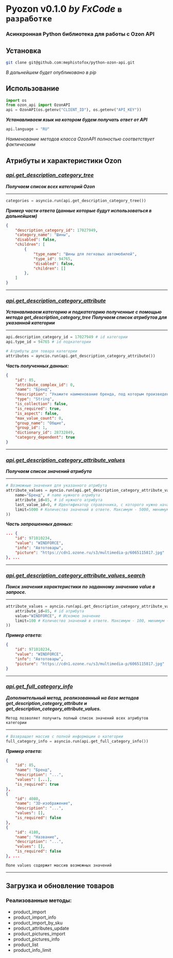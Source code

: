 # Pyozon v0.1.0 _by FxCode_ `в разработке`
### Асинхронная Python библиотека для работы с Ozon API

## Установка
```bash
git clone git@github.com:mephistofox/python-ozon-api.git
```
_В дальнейшем будет опубликовано в pip_

## Использование

```python
import os
from ozon_api import OzonAPI
api = OzonAPI(os.getenv("CLIENT_ID"), os.getenv("API_KEY"))
```
***Устанавливаем язык на котором будем получать ответ от API***

```python
api.language = "RU"
```

_Наименование методов класса OzonAPI полностью соответствует фактическим_

## Атрибуты и характеристики Ozon

### ***[api.get_description_category_tree](https://docs.ozon.ru/api/seller/#operation/DescriptionCategoryAPI_GetTree)***
***Получаем список всех категорий Ozon***
___
```python
categories = asyncio.run(api.get_description_category_tree())
```
_**Пример части ответа (данные которые будут использоваться в дальнейшем)**_
```json
{
    "description_category_id": 17027949,
    "category_name": "Шины",
    "disabled": false,
    "children": [
        {
            "type_name": "Шины для легковых автомобилей",
            "type_id": 94765,
            "disabled": false,
            "children": []
        },
    ]
}
```
___
### ***[api.get_description_category_attribute](https://docs.ozon.ru/api/seller/#operation/DescriptionCategoryAPI_GetAttributes)***
***Устанавливаем категорию и подкатегорию полученные с помощью метода get_description_category_tree***
***Получаем список атрибутов для указанной категории***
___
```python
api.description_category_id = 17027949 # id категории
api.type_id = 94765 # id подкатегории

# Атрибуты для товара категории
attributes = ayncio.run(api.get_description_category_attribute())

```

_**Часть полученных данных:**_

```json
{
    "id": 85,
    "attribute_complex_id": 0,
    "name": "Бренд",
    "description": "Укажите наименование бренда, под которым произведен товар. Если товар не имеет бренда, используйте значение \"Нет бренда\".",
    "type": "String",
    "is_collection": false,
    "is_required": true,
    "is_aspect": false,
    "max_value_count": 0,
    "group_name": "Общие",
    "group_id": 1,
    "dictionary_id": 28732849,
    "category_dependent": true
}
```
___
### ***[api.get_description_category_attribute_values](https://docs.ozon.ru/api/seller/#operation/DescriptionCategoryAPI_GetAttributeValues)***
***Получаем список значений атрибута***
___
```python
# Возможные значения для указанного атрибута
attribute_values = ayncio.run(api.get_description_category_attribute_values(
    name="Бренд", # name нужного атрибута
    attribute_id=85, # id нужного атрибута
    last_value_id=0, # Идентификатор справочника, с которого нужно начать ответ
    limit=5000 # Количество значений в ответе. Максимум - 5000, минимум - 1
))
```
_**Часть запрошенных данных:**_
```json
... {
    "id": 971010234,
    "value": "WINDFORCE",
    "info": "Автотовары",
    "picture": "https://cdn1.ozone.ru/s3/multimedia-p/6065115817.jpg"
}, ...
```
___
### ***[api.get_description_category_attribute_values_search](https://docs.ozon.ru/api/seller/#operation/DescriptionCategoryAPI_SearchAttributeValues)***
***Поиск значения характеристики по заданному значению value в запросе.***
___
```python
attribute_values = ayncio.run(api.get_description_category_attribute_values(
    attribute_id=85, # id атрибута
    value="WINDFORCE", # Искомое значение
    limit=100 # Количество значений в ответе. Максимум - 100, минимум - 1
)) 
```
_**Пример ответа:**_
```json
{
    "id": 971010234,
    "value": "WINDFORCE",
    "info": "Автотовары",
    "picture": "https://cdn1.ozone.ru/s3/multimedia-p/6065115817.jpg"
}
```
___
### ***[api.get_full_category_info](#)***
***Дополнительный метод, реализованный на базе методов get_description_category_attribute и get_description_category_attribute_values.***

`Метод позволяет получить полный список значений всех атрибутов категории`
___

```python
# Возвращает массив с полной информации о категории
full_category_info = asyncio.run(api.get_full_category_info())
```
_**Пример ответа:**_

```json
{
    "id": 85,
    "name": "Бренд",
    "description": "...",
    "values": [...],
    "is_required": true
},
{
    "id": 4080,
    "name": "3D-изображение",
    "description": "...",
    "values": [],
    "is_required": false
},
{
    "id": 4180,
    "name": "Название",
    "description": "...",
    "values": [],
    "is_required": false
}, ...
```
`Поле values содержит массив возможных значений`
___
## Загрузка и обновление товаров

### Реализованные методы:
- product_import
- product_import_info
- product_import_by_sku
- product_attributes_update
- product_pictures_import
- product_pictures_info
- product_list
- product_info_limit